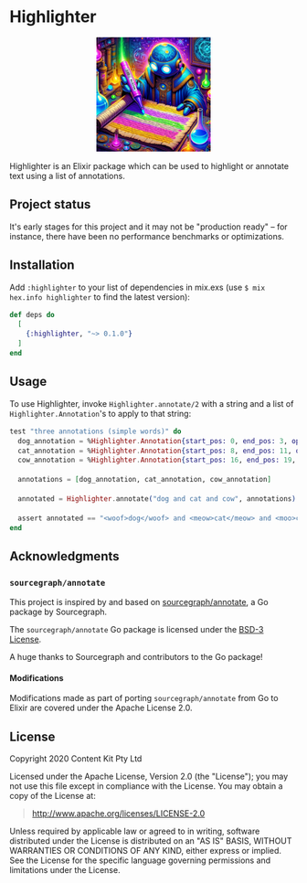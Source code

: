 # Highlighter

<p align="center">
  <picture>
    <img alt="Robot alchemist highlighting text" src="https://github.com/content-kit/highlighter/blob/4b108ec69a35d976ebe2691d57e07f60487d5d87/assets/highlighter.png" width="200">
  </picture>
</p>

Highlighter is an Elixir package which can be used to highlight or
annotate text using a list of annotations.

## Project status

It's early stages for this project and it may not be "production ready"
– for instance, there have been no performance benchmarks or
optimizations.

## Installation

Add `:highlighter` to your list of dependencies in mix.exs (use `$ mix
hex.info highlighter` to find the latest version):

```elixir
def deps do
  [
    {:highlighter, "~> 0.1.0"}
  ]
end
```

## Usage

To use Highlighter, invoke `Highlighter.annotate/2` with a string and a
list of `Highlighter.Annotation`'s to apply to that string:

```elixir
test "three annotations (simple words)" do
  dog_annotation = %Highlighter.Annotation{start_pos: 0, end_pos: 3, open: "<woof>", close: "</woof>"}
  cat_annotation = %Highlighter.Annotation{start_pos: 8, end_pos: 11, open: "<meow>", close: "</meow>"}
  cow_annotation = %Highlighter.Annotation{start_pos: 16, end_pos: 19, open: "<moo>", close: "</moo>"}

  annotations = [dog_annotation, cat_annotation, cow_annotation]

  annotated = Highlighter.annotate("dog and cat and cow", annotations)

  assert annotated == "<woof>dog</woof> and <meow>cat</meow> and <moo>cow</moo>"
end
```

## Acknowledgments

### `sourcegraph/annotate`

This project is inspired by and based on
[sourcegraph/annotate](https://github.com/sourcegraph/annotate), a Go
package by Sourcegraph.

The `sourcegraph/annotate` Go package is licensed under the [BSD-3
License](https://github.com/sourcegraph/annotate/blob/master/LICENSE).

A huge thanks to Sourcegraph and contributors to the Go package!

#### Modifications

Modifications made as part of porting `sourcegraph/annotate` from Go to
Elixir are covered under the Apache License 2.0.

## License

Copyright 2020 Content Kit Pty Ltd

Licensed under the Apache License, Version 2.0 (the "License"); you may
not use this file except in compliance with the License. You may obtain
a copy of the License at:

> <http://www.apache.org/licenses/LICENSE-2.0>

Unless required by applicable law or agreed to in writing, software
distributed under the License is distributed on an "AS IS" BASIS,
WITHOUT WARRANTIES OR CONDITIONS OF ANY KIND, either express or implied.
See the License for the specific language governing permissions and
limitations under the License.
